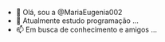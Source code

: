 - 👋 Olá, sou a @MariaEugenia002
- 👀 Atualmente estudo programação ...
- 📫 Em busca de conhecimento e amigos ...

